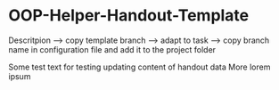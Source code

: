 # OOP-Helper-Handout-Template

Descritpion
--> copy template branch
--> adapt to task
--> copy branch name in configuration file and add it to the project folder

Some test text for testing updating content of handout data
More lorem ipsum